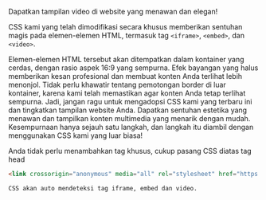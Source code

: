 Dapatkan tampilan video di website yang menawan dan elegan!

CSS kami yang telah dimodifikasi secara khusus memberikan sentuhan magis pada elemen-elemen HTML, termasuk tag `<iframe>`, `<embed>`, dan `<video>`.

Elemen-elemen HTML tersebut akan ditempatkan dalam kontainer yang cerdas, dengan rasio aspek 16:9 yang sempurna. Efek bayangan yang halus memberikan kesan profesional dan membuat konten Anda terlihat lebih menonjol. Tidak perlu khawatir tentang pemotongan border di luar kontainer, karena kami telah memastikan agar konten Anda tetap terlihat sempurna.
Jadi, jangan ragu untuk mengadopsi CSS kami yang terbaru ini dan tingkatkan tampilan website Anda. Dapatkan sentuhan estetika yang menawan dan tampilkan konten multimedia yang menarik dengan mudah. Kesempurnaan hanya sejauh satu langkah, dan langkah itu diambil dengan menggunakan CSS kami yang luar biasa!

Anda tidak perlu menambahkan tag khusus, cukup pasang CSS diatas tag head

```html
<link crossorigin="anonymous" media="all" rel="stylesheet" href="https://raw.githubusercontent.com/Playtekno/cssiframeresponsive/main/iframerespo.min.css" />```

CSS akan auto mendeteksi tag iframe, embed dan video.
